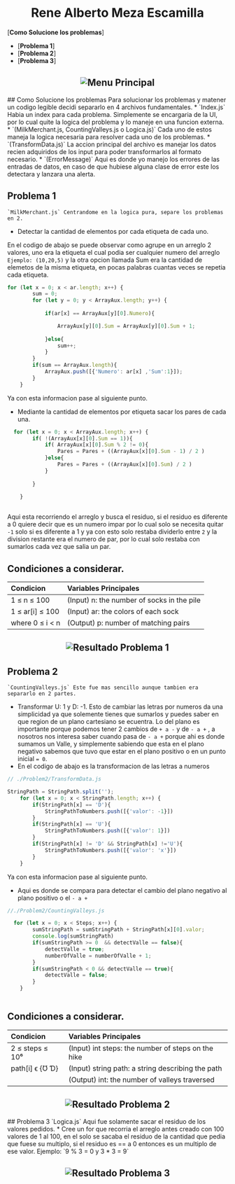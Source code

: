 <h1 align = center >Rene Alberto Meza Escamilla</h1>

[**Como Solucione los problemas**]
  * [**Problema 1**]
  * [**Problema 2**]
  * [**Problema 3**]
  
 <h2 align="center">
  <img alt="Menu Principal" src="src/menuImg.png">
</h2>
## Como Solucione los problemas 
Para solucionar los problemas y matener un codigo legible decidi separarlo en 4 archivos fundamentales.
* `Index.js` Habia un index para cada problema. Simplemente se encargaria de la UI, por lo cual quite la logica del problema y lo maneje en una funcion externa.
* `(MilkMerchant.js, CountingValleys.js o Logica.js)` Cada uno de estos maneja la logica necesaria para resolver cada uno de los problemas.
* `(TransformData.js)` La accion principal del archivo es manejar los datos recien adquiridos de los input para poder transformarlos al formato necesario.
* `(ErrorMessage)` Aqui es donde yo manejo los errores de las entradas de datos, en caso de que hubiese alguna clase de error este los detectara y lanzara una alerta.


## Problema 1 
    `MilkMerchant.js` Centrandome en la logica pura, separe los problemas en 2.
* Detectar la cantidad de elementos por cada etiqueta de cada uno.

En el codigo de abajo se puede observar como agrupe en un arreglo 2 valores, uno era la etiqueta el cual podia ser cualquier numero del arreglo `Ejemplo: (10,20,5)` y la otra opcion llamada Sum era la cantidad de elemetos de la misma etiqueta, en pocas palabras cuantas veces se repetia cada etiqueta.
``` js
for (let x = 0; x < ar.length; x++) {
        sum = 0;
        for (let y = 0; y < ArrayAux.length; y++) {
            
            if(ar[x] == ArrayAux[y][0].Numero){

                ArrayAux[y][0].Sum = ArrayAux[y][0].Sum + 1;
    
            }else{
                sum++;
            }
        }
        if(sum == ArrayAux.length){
            ArrayAux.push([{'Numero': ar[x] ,'Sum':1}]);
        }
    }
```
Ya con esta informacion pase al siguiente punto.

* Mediante la cantidad de elementos por etiqueta sacar los pares de cada una.
``` js
  for (let x = 0; x < ArrayAux.length; x++) {
        if( !(ArrayAux[x][0].Sum == 1)){
            if( ArrayAux[x][0].Sum % 2 != 0){
                Pares = Pares + ((ArrayAux[x][0].Sum - 1) / 2 )
            }else{
                Pares = Pares + ((ArrayAux[x][0].Sum) / 2 )
            }
            
        }
        
    }
 
```
Aqui esta recorriendo el arreglo y busca el residuo, si el residuo es diferente a 0 quiere decir que es un numero impar por lo cual solo se necesita quitar `-1` solo si es diferente a 1 y ya con esto solo restaba dividerlo entre `2` y la division restante era el numero de par, por lo cual solo restaba con sumarlos cada vez que salia un par. 
## Condiciones a considerar.
| Condicion                                         | Variables Principales                        |
|:--------------------------------------------------|:---------------------------------------------|
| 1 ≤ n     ≤ 100                                   |(Input)  n:  the number of socks in the pile  |
| 1 ≤ ar[i] ≤ 100                                   |(Input)  ar: the colors of each sock          |
| where 0 ≤ i < n                                   |(Output) p:  number of matching pairs         |

<h2 align="center">
  <img alt="Resultado Problema 1" src="src/resultP1.png">
</h2>

## Problema 2 
    `CountingValleys.js` Este fue mas sencillo aunque tambien era separarlo en 2 partes.
* Transformar U: 1 y D: -1.
Esto de cambiar las letras por numeros da una simplicidad ya que solemente tienes que sumarlos y puedes saber en que region de un plano cartesiano se ecuentra. Lo del plano es importante porque podemos tener 2 cambios de `+ a -` y de `- a +`  , a nosotros nos interesa saber cuando pasa de `- a +` porque ahi es donde sumamos un Valle, y simplemente sabiendo que esta en el plano negativo sabemos que tuvo que estar en el plano positivo o en un punto inicial  `= 0`.
* En el codigo de abajo es la transformacion de las letras a numeros
``` js
// ./Problem2/TransformData.js

StringPath = StringPath.split('');
    for (let x = 0; x < StringPath.length; x++) {
        if(StringPath[x] == 'D'){
            StringPathToNumbers.push([{'valor': -1}]) 
        }
        if(StringPath[x] == 'U'){
            StringPathToNumbers.push([{'valor': 1}]) 
        }
        if(StringPath[x] != 'D' && StringPath[x] !='U'){
            StringPathToNumbers.push([{'valor': 'x'}]) 
        }
    }
```
Ya con esta informacion pase al siguiente punto.

* Aqui es donde se compara para detectar el cambio del plano negativo al plano positivo o el `- a +`
``` js
//./Problem2/CountingValleys.js

  for (let x = 0; x < Steps; x++) {
        sumStringPath = sumStringPath + StringPath[x][0].valor;
        console.log(sumStringPath)
        if(sumStringPath >= 0  && detectValle == false){
            detectValle = true;
            numberOfValle = numberOfValle + 1;
        }
        if(sumStringPath < 0 && detectValle == true){
            detectValle = false;
        }
    }
 
```

## Condiciones a considerar.
| Condicion                                         | Variables Principales                               |
|:--------------------------------------------------|:----------------------------------------------------|
| 2 ≤ steps ≤ 10⁶                                   |(Input)  int steps: the number of steps on the hike  |
| path[i] ϵ {Ʊ Ɗ}                                   |(Input)  string path: a string describing the path   |
|                                                   |(Output) int: the number of valleys traversed        |
<h2 align="center">
  <img alt="Resultado Problema 2" src="src/resultP2.png">
</h2>
## Problema 3
    `Logica.js` Aqui fue solamente sacar el residuo de los valores pedidos.
* Cree un for que recorria el arreglo antes creado con 100 valores de 1 al 100, en el solo se sacaba el residuo de la cantidad que pedia que fuese su multiplo, si el residuo es == a 0 entonces es un multiplo de ese valor. Ejemplo: `9 % 3 = 0 y 3 * 3 = 9`

<h2 align="center">
  <img alt="Resultado Problema 3" src="src/resultP3.png">
</h2>
